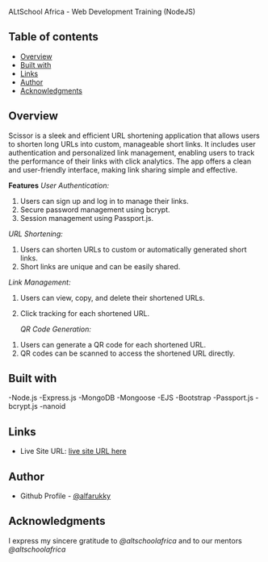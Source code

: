 ALtSchool Africa - Web Development Training (NodeJS)

## Table of contents

- [Overview](#overview)
- [Built with](#built-with)
- [Links](#links)
- [Author](#author)
- [Acknowledgments](#acknowledgments)

## Overview

Scissor is a sleek and efficient URL shortening application that allows users to shorten long URLs into custom, manageable short links. It includes user authentication and personalized link management, enabling users to track the performance of their links with click analytics. The app offers a clean and user-friendly interface, making link sharing simple and effective.

**Features**
_User Authentication:_

1. Users can sign up and log in to manage their links.
2. Secure password management using bcrypt.
3. Session management using Passport.js.

_URL Shortening:_

1. Users can shorten URLs to custom or automatically generated short links.
2. Short links are unique and can be easily shared.

_Link Management:_

1. Users can view, copy, and delete their shortened URLs.
2. Click tracking for each shortened URL.

   _QR Code Generation:_

1) Users can generate a QR code for each shortened URL.
2) QR codes can be scanned to access the shortened URL directly.

## Built with

-Node.js
-Express.js
-MongoDB
-Mongoose
-EJS
-Bootstrap
-Passport.js
-bcrypt.js
-nanoid

## Links

- Live Site URL: [live site URL here]()

## Author

- Github Profile - [@alfarukky](https://github.com/alfarukky)

## Acknowledgments

I express my sincere gratitude to _@altschoolafrica_ and to our mentors _@altschoolafrica_
